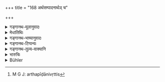 +++
title = "168 अर्थसम्पादनार्थञ् च"

+++

<details><summary>गङ्गानथ-मूलानुवादः</summary>

‘Seeking shelter’, with noble people, has been declared to be of two kinds:—(1) that which is done for the sake of accomplishing a useful purpose, when harassed by enemies, and (2) that in the form of a status.—(168)
</details>

<details><summary>मेधातिथिः</summary>

[^२१७]:
     M G: vyapadeśārthaṃ (the commentary gives this reading as a variant)

**शत्रुभिः पीड्यमानस्य अर्थसंपादनार्थम्** अन्यत्र **संश्रयः** । अर्थः पीडानिवृत्तिः,[^२१८] तत्संपादनार्थं शक्यम् अन्यम् आश्रयेत्, स्वदेशं हित्वा तत्र गच्छेत् । **व्यपदेशश्** **चा**पीडिते ऽपि आगामिपीडापरिहाराय व्यपदेशार्थम् अन्यं संश्रयेत् । "एषो ऽस्य सहायको वर्तते, न शक्यो ऽयम् उपपीडयितुम्" इति व्यपदेशसिद्धिर् न केनचिद् उपपाद्यते । व्यपदेशप्रयोजनसंश्रयो व्यपदेशशब्देनोक्तः सामानाधिकरण्येन । 


[^२१८]:
     M G J: arthapīḍānivṛttis

- पाठान्तरं "व्यपदेशार्थम्" इति । 

- <u>क्व</u> पुनः संश्रयः कर्तव्यः ।

- <u>तद् आह</u> **साधुषु** । ये साधवो राजानस् तेषाम् अन्यतमम् आश्रयेत्, येभ्यः सकाशात् कुसृतिर् नाशङ्क्यते । साधुशब्देन परिभवत्राणसामर्थ्यादयो गुणाः प्रतिपाद्यन्ते ॥ ७.१६८ ॥
</details>

<details><summary>गङ्गानथ-भाष्यानुवादः</summary>

When a king is harassed by bis enemies, he seeks shelter, for the purpose of accomplishing some useful purpose.

The ‘purpose’ to be served is the ceasing of the harassment; and for the attaining of this purpose one should seek shelter with a powerful supporter; *e.g*. giving up his own territory he should go over to the realms of that supporter.

‘*Status*’.—Even though not actually harassed, he shall seek shelter with another king for the purpose of acquiring a status; that would save him from future harassment. The advantage that is secured is that he acquires a status in the eyes of men who realise that ‘he has got such and such a king for his protector, and hence cannot be harassed by others’. The ‘seeking shelter’ for the purpose of acquiring status has been called ‘status’, by regarding the two as co-ordinate.

‘*Vyapadeśārtham*’ is another reading, (‘for the purpose of acquiring status’).

In answer to the question—With whom should he seek shelter?—the text has added—‘*with noble people*’. Shelter should be sought with one of those kings that are noble, at whose hands no ill-treatment could be feared. The term ‘*noble*’ connotes such qualities as *capacity to protect others from harassment*, and so forth.—(168)
</details>

<details><summary>गङ्गानथ-टिप्पन्यः</summary>

This verse is quoted in *Vīramitrodaya* (Rājanīti, p. 326), as
describing the two kinds of ‘Refuge’—(*a*) that taken for the purpose of
regaining of what has been lost to. the enemy, and (*b*) that taken for
the averting of future trouble.
</details>

<details><summary>गङ्गानथ-तुल्य-वाक्यानि</summary>

*Kāmandaka* (9.55).—‘When assaulted by a powerful adversary, a sovereign
should seek shelter inside his forts, whence ho should make vigorous
efforts, and, for his own liberation, invoke the assistance of another
king more powerful than his assailant.’
</details>

<details><summary>भारुचिः</summary>

महता परेण पीड्यमानस्य संश्रयः तत्संश्रितश् चैनं सर्वयत्नैस् तथात्मकार्यं संपादयेत् । **साधुष्व् अव्यपदेशा**र्थं पापिनापि । संश्रयकारणेनापदा संश्रयेत् । तत्संश्रितो हि समानानाम् अभिभवनीयस् तदा भवति ॥ ७.१६८ ॥
</details>

<details><summary>Bühler</summary>

168	Seeking refuge is declared to be of two kinds, (first) for the purpose of attaining an advantage when one is harassed by enemies, (secondly) in order to become known among the virtuous (as the protege of a powerful king).
</details>
